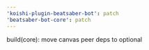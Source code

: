 ```yaml
---
'koishi-plugin-beatsaber-bot': patch
'beatsaber-bot-core': patch
---
```


build(core): move canvas peer deps to optional
